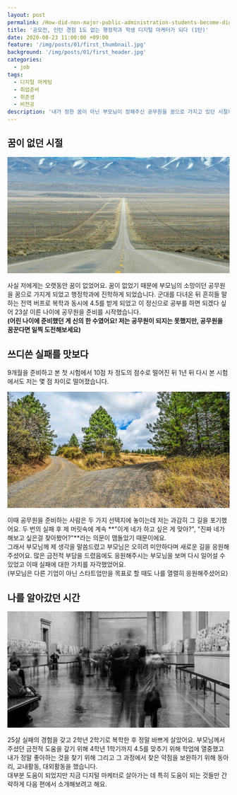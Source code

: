 ```yaml
---
layout: post
permalink: /How-did-non-major-public-administration-students-become-digital-marketer-first-story/
title: '공모전, 인턴 경험 1도 없는 행정학과 학생 디지털 마케터가 되다 (1탄)'
date: 2020-08-23 11:00:00 +09:00
feature: '/img/posts/01/first_thumbnail.jpg'
background: '/img/posts/01/first_header.jpg'
categories:
  - job
tags:
  - 디지털 마케팅
  - 취업준비
  - 취준생
  - 비전공
description: '내가 정한 꿈이 아닌 부모님이 정해주신 공무원을 꿈으로 가지고 있던 시절의 이야기'
---
```


## 꿈이 없던 시절

![목적지가 정해지지 않은 길](/img/posts/01/nodreamimg.jpg)

사실 저에게는 오랫동안 꿈이 없었어요. 꿈이 없었기 때문에 부모님의 소망이던 공무원을 꿈으로 가지게 되었고 행정학과에 진학하게 되었습니다. 군대를 다녀온 뒤 흔히들 말하는 전역 버프로 복학과 동시에 4.5를 받게 되었고 이 정신으로 공부를 하면 되겠다 싶어 23살 이른 나이에 공무원을 준비를 시작했습니다. <br>
**(어린 나이에 준비했던 게 신의 한 수였어요! 저는 공무원이 되지는 못했지만, 공무원을 꿈꾼다면 일찍 도전해보세요)** 

## 쓰디쓴 실패를 맛보다

9개월을 준비하고 본 첫 시험에서 10점 차 정도의 점수로 떨어진 뒤 1년 뒤 다시 본 시험에서도 저는 몇 점 차이로 떨어졌습니다. 

![갈림길](/img/posts/01/forkedroad.jpg)

이때 공무원을 준비하는 사람은 두 가지 선택지에 놓이는데 저는 과감히 그 길을 포기했어요. 두 번의 실패 후 제 머릿속에 계속 **"이게 네가 하고 싶은 게 맞아?", "진짜 네가 해보고 싶은걸 찾아봤어?"**라는 의문이 맴돌았기 때문이에요. <br>그래서 부모님께 제 생각을 말씀드렸고 부모님은 오히려 미안하다며 새로운 길을 응원해주셨어요. 많은 금전적 부담을 드렸음에도 응원해주시는 부모님을 보며 다시 일어설 수 있었고 이때 실패에 대한 가치를 자각했었어요.  <br>(부모님은 다른 기업이 아닌 스타트업만을 목표로 할 때도 나를 열렬히 응원해주셨어요)

## 나를 알아갔던 시간

![바쁘게 살아가는 모습](/img/posts/01/busylife.jpg)

25살 실패의 경험을 갖고 2학년 2학기로 복학한 후 정말 바쁘게 살았어요. 부모님께서 주셨던 금전적 도움을 갚기 위해 4학년 1학기까지 4.5를 맞추기 위해 학업에 열중했고 내가 정말 좋아하는 것을 찾기 위해 그리고 그 과정에서 찾은 약점을 보완하기 위해 동아리, 교내활동, 대외활동을 했습니다. <br>대부분 도움이 되었지만 지금 디지털 마케터로 살아가는 데 특히 도움이 되는 것들만 간략하게 다음 편에서 소개해보려고 해요.

